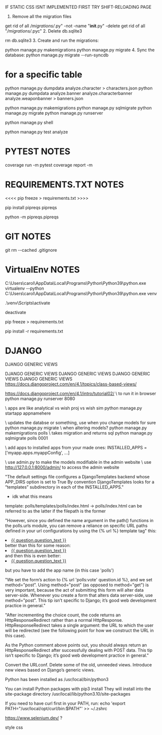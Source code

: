 IF STATIC CSS ISNT IMPLEMENTED FIRST TRY SHIFT-RELOADING PAGE

1. Remove all the migration files

get rid of all */migrations/*.py" -not -name "__init__.py" -delete
get rid of all "*/migrations/*.pyc"
2. Delete db.sqlite3

rm db.sqlite3
3. Create and run the migrations:

python manage.py makemigrations
python manage.py migrate
4. Sync the database:
python manage.py migrate --run-syncdb

# for a specific table

python manage.py dumpdata analyze.character > characters.json
python manage.py dumpdata analyze.banner analyze.characterbanner analyze.weaponbanner > banners.json

python manage.py makemigrations
python manage.py sqlmigrate
python manage.py migrate
python manage.py runserver

python manage.py shell

python manage.py test analyze

# PYTEST NOTES

coverage run -m pytest
coverage report -m

# REQUIREMENTS.TXT NOTES

<<<< pip freeze > requirements.txt >>>>

pip install pipreqs
pipreqs

python -m  pipreqs.pipreqs

# GIT NOTES

git rm --cached .gitignore

# VirtualEnv NOTES

C:\Users\carol\AppData\Local\Programs\Python\Python39\python.exe
virtualenv --python C:\Users\carol\AppData\Local\Programs\Python\Python39\python.exe venv
<!-- virtualenv --python  venv -->

.\venv\Scripts\activate

deactivate

pip freeze > requirements.txt

pip install -r requirements.txt

# DJANGO

DJANGO GENERIC VIEWS

DJANGO GENERIC VIEWS
DJANGO GENERIC VIEWS
DJANGO GENERIC VIEWS
DJANGO GENERIC VIEWS
<https://docs.djangoproject.com/en/4.1/topics/class-based-views/>

<https://docs.djangoproject.com/en/4.1/intro/tutorial02/>
\ to run it in browser
python manage.py runserver 8080

\ apps are like analytical vs wish proj vs wish sim
python manage.py startapp appnamehere

\ updates the databse or something, use when you change models for sure
python manage.py migrate
\ when altering models?
python manage.py makemigrations polls
\ takes migration and returns sql
python manage.py sqlmigrate polls 0001

\ add apps to installed apps from your made ones:
INSTALLED_APPS  = ['myapp.apps.myappConfig', ...]

\ use admin.py to make the models modifiable in the admin website
\ use <http://127.0.0.1:8000/admin/> to access the admin website

"The default settings file configures a DjangoTemplates backend whose APP_DIRS option is set to True
By convention DjangoTemplates looks for a “templates” subdirectory in each of the INSTALLED_APPS."

- idk what this means

template:
polls/templates/polls/index.html -> polls/index.html
can be referred to as the latter if the filepath is the former

"However, since you defined the name argument in the path() functions in the polls.urls module, you can remove a reliance on specific URL paths defined in your url configurations by using the {% url %} template tag"
this:
<li><a href="{% url 'detail' question.id %}">{{ question.question_text }}</a></li>
better than this for some reason:
<li><a href="/polls/{{ question.id }}/">{{ question.question_text }}</a></li>
and then this is even better:
<li><a href="{% url 'polls:detail' question.id %}">{{ question.question_text }}</a></li>

but you have to add the app name (in this case 'polls')

"We set the form’s action to {% url 'polls:vote' question.id %}, and we set method="post". Using method="post" (as opposed to method="get") is very important, because the act of submitting this form will alter data server-side. Whenever you create a form that alters data server-side, use method="post". This tip isn’t specific to Django; it’s good web development practice in general."

"After incrementing the choice count, the code returns an HttpResponseRedirect rather than a normal HttpResponse. HttpResponseRedirect takes a single argument: the URL to which the user will be redirected (see the following point for how we construct the URL in this case).

As the Python comment above points out, you should always return an HttpResponseRedirect after successfully dealing with POST data. This tip isn’t specific to Django; it’s good web development practice in general."

Convert the URLconf.
Delete some of the old, unneeded views.
Introduce new views based on Django’s generic views.

Python has been installed as
  /usr/local/bin/python3

You can install Python packages with
  pip3 install <package>
They will install into the site-package directory
  /usr/local/lib/python3.10/site-packages

If you need to have curl first in your PATH, run:
  echo 'export PATH="/usr/local/opt/curl/bin:$PATH"' >> ~/.zshrc

<https://www.selenium.dev/>
?

style css
